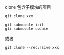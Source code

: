 clone 包含子模块的项目

```
git clone xxx

git submodule init
git submodule update
```


或者

```
git clone --recursive xxx
```
